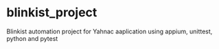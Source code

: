 # blinkist_project
Blinkist automation project for Yahnac aaplication using appium, unittest, python and pytest
